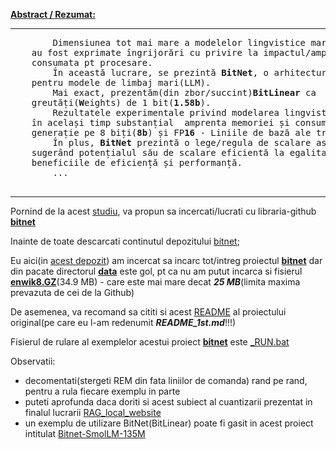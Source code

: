 <a href="https://arxiv.org/pdf/2310.11453"><b>Abstract / Rezumat:</b></a>
<hr/>
    <pre>
        Dimensiunea tot mai mare a modelelor lingvistice mari(LLM) a impus/adus noi provocări pentru implementarea acestora și 
    au fost exprimate îngrijorări cu privire la impactul/amprenta asupra mediului din cauza consumului ridicat de energie 
    consumata pt procesare.
        În această lucrare, se prezintă <b>BitNet</b>, o arhitectură <b>Transformer(convertor)</b> scalabilă și stabilă pe/de 1 bit, concepută
    pentru modele de limbaj mari(LLM). 
        Mai exact, prezentăm(din zbor/succint)<b>BitLinear</b> ca  o înlocuire drop-in a stratului <b>nn.Linear</b> pentru a antrena/invata 
    greutăți(<b>W</b>eights) de 1 bit(<b>1.58b</b>). 
        Rezultatele experimentale privind modelarea lingvistică arată că <b>BitNet</b> reușește  o performanță competitivă, reducând 
    în același timp substanțial  amprenta memoriei și consumul de energie, în comparație cu metodele de cuantizare de ultimă 
    generație pe 8 biți(<b>8b</b>) și FP<b>16</b> - Liniile de bază ale transformatorului(convertorului). 
        În plus, <b>BitNet</b> prezintă o lege/regula de scalare asemănătoare Transformatorilor de precizie completă, 
    sugerând potențialul său de scalare eficientă la egalitate cu modele de limbaj mai mari(LLM), menținând în același timp
    beneficiile de eficiență și performanță. 
        ...
    </pre>
<hr/>
            
Pornind de la acest [studiu](https://arxiv.org/pdf/2310.11453), va propun sa incercati/lucrati cu libraria-github [**bitnet**](https://github.com/kyegomez/BitNet/tree/main)

Inainte de toate descarcati continutul depozitului [bitnet](https://github.com/kyegomez/BitNet/tree/main);

Eu aici(in [acest depozit](python/BitNet)) am incercat sa incarc tot/intreg proiectul [**bitnet**](https://github.com/kyegomez/BitNet/tree/main)
 dar din pacate directorul [**data**](https://github.com/kyegomez/BitNet/tree/main/data) este gol, pt ca nu am putut incarca si fisierul [**enwik8.GZ**](https://github.com/kyegomez/BitNet/tree/main/data/enwik8.gz)(34.9 MB) - care este mai mare decat ***25 MB***(limita maxima prevazuta de cei de la Github)

De asemenea, va recomand sa cititi si acest [README](https://github.com/stefanache/MFP-ANAF-RO/blob/main/python/BitNet/README_1st.md) al proiectului original(pe care eu l-am redenumit ***README_1st.md***!!!)

Fisierul de rulare al exemplelor acestui proiect [**bitnet**](https://github.com/kyegomez/BitNet/tree/main) este [_RUN.bat]()

Observatii:
- decomentati(stergeti REM din fata liniilor de comanda) rand pe rand, pentru a rula fiecare exemplu in parte
- puteti aprofunda daca doriti si acest subiect al cuantizarii prezentat in finalul lucrarii [RAG_local_website](https://github.com/stefanache/MFP-ANAF-RO/blob/main/python/RAG_local_website)
- un exemplu de utilizare BitNet(BitLinear) poate fi gasit in acest proiect intitulat [Bitnet-SmolLM-135M](https://huggingface.co/ighoshsubho/Bitnet-SmolLM-135M)
